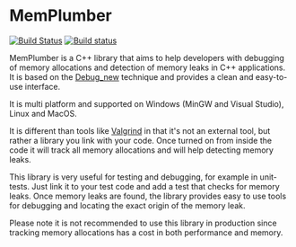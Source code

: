 MemPlumber
==========

[![Build Status](https://travis-ci.org/seladb/MemPlumber.svg?branch=master)](https://travis-ci.org/seladb/MemPlumber)
[![Build status](https://ci.appveyor.com/api/projects/status/aw1jwoqa0sb2no45?svg=true)](https://ci.appveyor.com/project/seladb/memplumber)

MemPlumber is a C++ library that aims to help developers with debugging of memory allocations and detection of memory leaks in C++ applications. It is based on the [Debug_new](https://en.wikipedia.org/wiki/Debug_new) technique and provides a clean and easy-to-use interface.

It is multi platform and supported on Windows (MinGW and Visual Studio), Linux and MacOS.

It is different than tools like [Valgrind](http://www.valgrind.org/) in that it's not an external tool, but rather a library you link with your code. Once turned on from inside the code it will track all memory allocations and will help detecting memory leaks.

This library is very useful for testing and debugging, for example in unit-tests. Just link it to your test code and add a test that checks for memory leaks. Once memory leaks are found, the library provides easy to use tools for debugging and locating the exact origin of the memory leak.

Please note it is not recommended to use this library in production since tracking memory allocations has a cost in both performance and memory.
